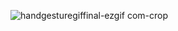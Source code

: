 ![handgesturegiffinal-ezgif com-crop](https://github.com/user-attachments/assets/a4e62268-02d9-4f71-80c4-d6d5ca5dc94b)
